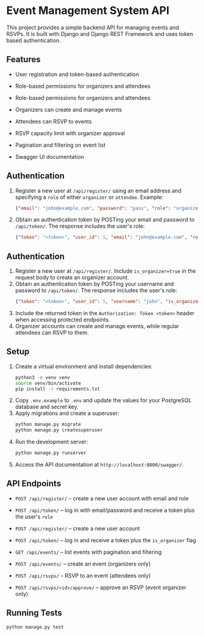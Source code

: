 # Event Management System API

This project provides a simple backend API for managing events and RSVPs. It is built with Django and Django REST Framework and uses token based authentication.

## Features

- User registration and token-based authentication

- Role-based permissions for organizers and attendees


- Role-based permissions for organizers and attendees


- Organizers can create and manage events
- Attendees can RSVP to events
- RSVP capacity limit with organizer approval
- Pagination and filtering on event list
- Swagger UI documentation


## Authentication

1. Register a new user at `/api/register/` using an email address and
   specifying a `role` of either `organizer` or `attendee`. Example:
   ```json
   {"email": "john@example.com", "password": "pass", "role": "organizer"}
   ```
2. Obtain an authentication token by POSTing your email and password to
   `/api/token/`. The response includes the user's role:
   ```json
   {"token": "<token>", "user_id": 1, "email": "john@example.com", "role": "organizer"}


## Authentication

1. Register a new user at `/api/register/`. Include `is_organizer=true` in the
   request body to create an organizer account.
2. Obtain an authentication token by POSTing your username and password to
   `/api/token/`. The response includes the user's role:
   ```json
   {"token": "<token>", "user_id": 1, "username": "john", "is_organizer": true}

   ```
3. Include the returned token in the `Authorization: Token <token>` header when
   accessing protected endpoints.
4. Organizer accounts can create and manage events, while regular attendees can
   RSVP to them.


## Setup

1. Create a virtual environment and install dependencies:
   ```bash
   python3 -m venv venv
   source venv/bin/activate
   pip install -r requirements.txt
   ```
2. Copy `.env.example` to `.env` and update the values for your PostgreSQL database and secret key.
3. Apply migrations and create a superuser:
   ```bash
   python manage.py migrate
   python manage.py createsuperuser
   ```
4. Run the development server:
   ```bash
   python manage.py runserver
   ```
5. Access the API documentation at `http://localhost:8000/swagger/`.

## API Endpoints

- `POST /api/register/` – create a new user account with email and role
- `POST /api/token/` – log in with email/password and receive a token plus the
  user's `role`

- `POST /api/register/` – create a new user account
- `POST /api/token/` – log in and receive a token plus the `is_organizer` flag

- `GET /api/events/` – list events with pagination and filtering
- `POST /api/events/` – create an event (organizers only)
- `POST /api/rsvps/` – RSVP to an event (attendees only)
- `POST /api/rsvps/<id>/approve/` – approve an RSVP (event organizer only)





## Running Tests

```bash
python manage.py test
```

